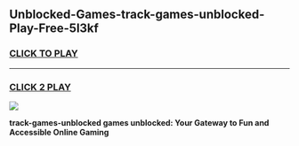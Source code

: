 
## Unblocked-Games-track-games-unblocked-Play-Free-5l3kf
<h3>
<a href="https://premium76.site?title=track-games-unblocked&ref=09A">CLICK TO PLAY</a></h3>
<hr>

<h3>
<a href="https://premium76.site?title=track-games-unblocked&ref=09A">CLICK 2 PLAY</a>
  
</h3>

<a href="https://premium76.site?title=track-games-unblocked&ref=09A"><img src="https://clearcache.store/games.png"></a>


**track-games-unblocked games unblocked: Your Gateway to Fun and Accessible Online Gaming**
